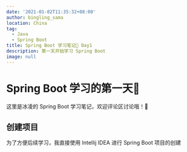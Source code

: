 ```yaml
---
date: '2021-01-02T11:35:32+08:00'
author: bingling_sama
location: China
tag:
  - Java
  - Spring Boot
title: Spring Boot 学习笔记📔 Day1
description: 第一天开始学习 Spring Boot
image: null
---
```

# Spring Boot 学习的第一天📔
这里是冰凌的 Spring Boot 学习笔记，欢迎评论区讨论哦！🎉

## 创建项目
为了方便后续学习，我直接使用 Intellij IDEA 进行 Spring Boot 项目的创建

